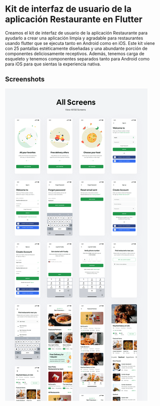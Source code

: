# Kit de interfaz de usuario de la aplicación Restaurante en Flutter

Creamos el kit de interfaz de usuario de la aplicación Restaurante para ayudarlo a crear una aplicación limpia y agradable para restaurantes usando flutter que se ejecuta tanto en Android como en iOS. Este kit viene con 25 pantallas estéticamente diseñadas y una abundante porción de componentes deliciosamente receptivos. Además, tenemos carga de esqueleto y tenemos componentes separados tanto para Android como para iOS para que sientas la experiencia nativa.

## Screenshots

![All pages](/preview.png)

